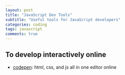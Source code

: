 ```yaml
---
layout: post
title: "JavaScript Dev Tools"
subtitle: "Useful tools for JavaScript developers"
categories: coding
tags: javascript
comments: true
---
```


## To develop interactively online
* [codepen](https://codepen.io): html, css, and js all in one editor online
